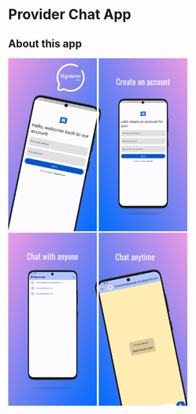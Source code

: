 # Provider Chat App

## About this app

<img src="assets/images/docs/Frame_01.png?raw=true" width="180" /> <img src="assets/images/docs/Frame_02.png?raw=true" width="180" />
<img src="assets/images/docs/Frame_03.png?raw=true" width="180" /> <img src="assets/images/docs/Frame_04.png?raw=true" width="180" />
